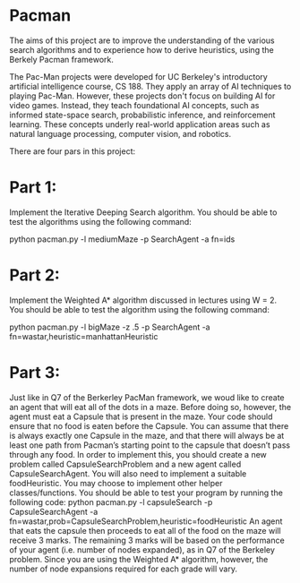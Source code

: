# Pacman

The aims of this project are to improve the understanding of the various search algorithms and to experience how to derive heuristics, using the Berkely Pacman framework.

The Pac-Man projects were developed for UC Berkeley's introductory artificial intelligence course, CS 188. They apply an array of AI techniques to playing Pac-Man. However, these projects don't focus on building AI for video games. Instead, they teach foundational AI concepts, such as informed state-space search, probabilistic inference, and reinforcement learning. These concepts underly real-world application areas such as natural language processing, computer vision, and robotics.

There are four pars in this project:

# Part 1: 

Implement the Iterative Deeping Search algorithm. You should be able to test the algorithms using the following command:

python pacman.py -l mediumMaze -p SearchAgent -a fn=ids

# Part 2: 

Implement the Weighted A* algorithm discussed in lectures using W = 2. You should be able to test the algorithm using the following command:

python pacman.py -l bigMaze -z .5 -p SearchAgent -a fn=wastar,heuristic=manhattanHeuristic

# Part 3: 

Just like in Q7 of the Berkerley PacMan framework, we woud like to create an agent that will eat all of the dots in a maze.
Before doing so, however, the agent must eat a Capsule that is present in the maze. Your
code should ensure that no food is eaten before the Capsule. You can assume that there is
always exactly one Capsule in the maze, and that there will always be at least one path from
Pacman’s starting point to the capsule that doesn’t pass through any food.
In order to implement this, you should create a new problem called CapsuleSearchProblem
and a new agent called CapsuleSearchAgent. You will also need to implement a suitable
foodHeuristic. You may choose to implement other helper classes/functions. You should
be able to test your program by running the following code:
python pacman.py -l capsuleSearch -p CapsuleSearchAgent
-a fn=wastar,prob=CapsuleSearchProblem,heuristic=foodHeuristic
An agent that eats the capsule then proceeds to eat all of the food on the maze will receive 3
marks. The remaining 3 marks will be based on the performance of your agent (i.e. number
of nodes expanded), as in Q7 of the Berkeley problem. Since you are using the Weighted A*
algorithm, however, the number of node expansions required for each grade will vary.



